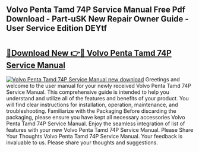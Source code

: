 ## Volvo Penta Tamd 74P Service Manual Free Pdf Download - Part-uSK New Repair Owner Guide - User Service Edition DEYtf

# <h2><a href="http://bc6672.oget.top/?id=Volvo+Penta+Tamd+74P+Service+Manual">🔗Download New 👉🔴 Volvo Penta Tamd 74P Service Manual</a></h2>

[![Volvo Penta Tamd 74P Service Manual new download](https://i.imgur.com/5g1atiW.png)](http://bc6672.oget.top/?id=Volvo+Penta+Tamd+74P+Service+Manual)
Greetings and welcome to the user manual for your newly received Volvo Penta Tamd 74P Service Manual. This comprehensive guide is intended to help you understand and utilize all of the features and benefits of your product. You will find clear instructions for installation, operation, maintenance, and troubleshooting. Familiarize with the Packaging Before discarding the packaging, please ensure you have kept all necessary accessories Volvo Penta Tamd 74P Service Manual. Enjoy the seamless integration of list of features with your new Volvo Penta Tamd 74P Service Manual. Please Share Your Thoughts Volvo Penta Tamd 74P Service Manual. Your feedback is invaluable to us. Please share your thoughts and suggestions.
